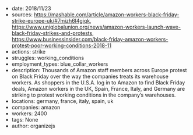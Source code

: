 - date: 2018/11/23
- sources: https://mashable.com/article/amazon-workers-black-friday-strike-europe-uk/#7mizh6l4giqk, https://www.uniglobalunion.org/news/amazon-workers-launch-wave-black-friday-strikes-and-protests, https://www.businessinsider.com/black-friday-amazon-workers-protest-poor-working-conditions-2018-11
- actions: strike
- struggles: working_conditions
- employment_types: blue_collar_workers
- description: Thousands of Amazon staff members across Europe protest on Black Friday over the way the companies treats its warehouse workers. As shoppers in the U.S.A. log in to Amazon to find Black Friday deals, Amazon workers in the UK, Spain, France, Italy, and Germany are striking to protest working conditions in the company’s warehouses.
- locations: germany, france, italy, spain, uk
- companies: amazon
- workers: 2400
- tags: None
- author: organizejs
